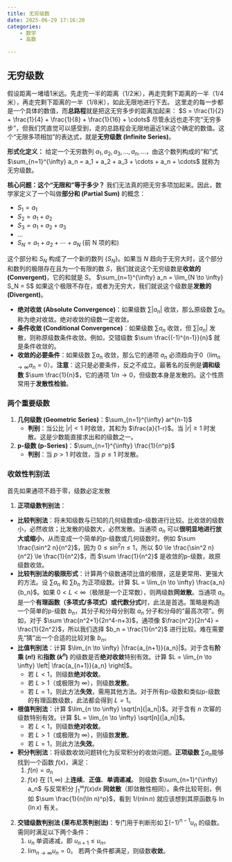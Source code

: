 ```yaml
---
title: 无穷级数
date: 2025-06-29 17:16:20
categories:
    - 数学
    - 高数

---
```

## 无穷级数
假设距离一堵墙1米远。先走完一半的距离（1/2米），再走完剩下距离的一半（1/4米），再走完剩下距离的一半（1/8米），如此无限地进行下去。
这里走的每一步都是一个具体的数值，而**总路程**就是把这无穷多步的距离加起来：
$S = \frac{1}{2} + \frac{1}{4} + \frac{1}{8} + \frac{1}{16} + \cdots$
尽管永远也走不完“无穷多步”，但我们凭直觉可以感受到，走的总路程会无限地逼近1米这个确定的数值。这个“无限多项相加”的表达式，就是**无穷级数 (Infinite Series)**。

**形式化定义：**
给定一个无穷数列 $a_1, a_2, a_3, \dots, a_n, \dots$，由这个数列构成的“和”式
$\sum_{n=1}^{\infty} a_n = a_1 + a_2 + a_3 + \cdots + a_n + \cdots$
就称为无穷级数。

**核心问题：这个“无限和”等于多少？**
我们无法真的把无穷多项加起来。因此，数学家定义了一个叫做**部分和 (Partial Sum)** 的概念：

* $S_1 = a_1$
* $S_2 = a_1 + a_2$
* $S_3 = a_1 + a_2 + a_3$
* ...
* $S_N = a_1 + a_2 + \cdots + a_N$ (前 N 项的和)

这个部分和 $S_N$ 构成了一个新的数列 $\{S_N\}$。如果当 $N$ 趋向于无穷大时，这个部分和数列的极限存在且为一个有限的数 $S$，我们就说这个无穷级数是**收敛的 (Convergent)**，它的和就是 $S$。
$\sum_{n=1}^{\infty} a_n = \lim_{N \to \infty} S_N = S$
如果这个极限不存在，或者为无穷大，我们就说这个级数是**发散的 (Divergent)**。

* **绝对收敛 (Absolute Convergence)**：如果级数 $\sum |a_n|$ 收敛，那么原级数 $\sum a_n$ 称为绝对收敛。绝对收敛的级数一定收敛。
* **条件收敛 (Conditional Convergence)**：如果级数 $\sum a_n$ 收敛，但 $\sum |a_n|$ 发散，则称原级数条件收敛。例如，交错级数 $\sum \frac{(-1)^{n-1}}{n}$ 就是条件收敛的。
* **收敛的必要条件**：如果级数 $\sum a_n$ 收敛，那么它的通项 $a_n$ 必须趋向于0（$\lim_{n \to \infty} a_n = 0$）。**注意**：这只是必要条件，反之不成立。最著名的反例是**调和级数** $\sum \frac{1}{n}$，它的通项 $1/n \to 0$，但级数本身是发散的。这个性质常用于**发散性检验**。
### 两个重要级数
1.  **几何级数 (Geometric Series)**：$\sum_{n=1}^{\infty} ar^{n-1}$
    * **判别**：当公比 $|r|<1$ 时收敛，其和为 $\frac{a}{1-r}$。当 $|r| \ge 1$ 时发散。这是少数能直接求出和的级数之一。
2.  **p-级数 (p-Series)**：$\sum_{n=1}^{\infty} \frac{1}{n^p}$
    * **判别**：当 $p>1$ 时收敛，当 $p \le 1$ 时发散。

### 收敛性判别法
首先如果通项不趋于零，级数必定发散

1.  **正项级数判别法**：

* **比较判别法**：将未知级数与已知的几何级数或p-级数进行比较。比收敛的级数小，必然收敛；比发散的级数大，必然发散。当通项 $a_n$ 可以**很明显地进行放大或缩小**，从而变成一个简单的p-级数或几何级数时。例如 $\sum \frac{\sin^2 n}{n^2}$，因为 $0 \le \sin^2 n \le 1$，所以 $0 \le \frac{\sin^2 n}{n^2} \le \frac{1}{n^2}$，而 $\sum \frac{1}{n^2}$ 是收敛的p-级数，故原级数收敛。
* **比较判别法的极限形式**：计算两个级数通项比值的极限，这是更常用、更强大的方法。设 $\sum a_n$ 和 $\sum b_n$ 为正项级数。计算 $L = \lim_{n \to \infty} \frac{a_n}{b_n}$。如果 $0 < L < \infty$（极限是一个正常数），则两级数**同敛散**。当通项 $a_n$ 是一个**有理函数（多项式/多项式）**或**代数分式**时，此法是首选。策略是构造一个简单的p-级数 $b_n$，其分子和分母分别取 $a_n$ 分子和分母的“最高次项”。例如，对于 $\sum \frac{n^2+1}{2n^4-n+3}$，通项像 $\frac{n^2}{2n^4} = \frac{1}{2n^2}$，所以我们选择 $b_n = \frac{1}{n^2}$ 进行比较。难在需要先“猜”出一个合适的比较对象 $b_n$。
* **比值判别法**：计算 $\lim_{n \to \infty} |\frac{a_{n+1}}{a_n}|$。对于含有**阶乘 ($n!$)** 和**指数 ($k^n$)** 的级数是否**绝对收敛**特别有效。计算 $L = \lim_{n \to \infty} \left| \frac{a_{n+1}}{a_n} \right|$。
    * 若 $L < 1$，则级数**绝对收敛**。
    * 若 $L > 1$（或极限为 $\infty$），则级数**发散**。
    * 若 $L = 1$，则此方法**失效**，需用其他方法。对于所有p-级数和类似p-级数的有理函数级数，此法都会得到 $L=1$。
* **根值判别法**：计算 $\lim_{n \to \infty} \sqrt[n]{|a_n|}$。对于含有 $n$ 次幂的级数特别有效。计算 $L = \lim_{n \to \infty} \sqrt[n]{|a_n|}$。
    * 若 $L < 1$，则级数**绝对收敛**。
    * 若 $L > 1$（或极限为 $\infty$），则级数**发散**。
    * 若 $L = 1$，则此方法**失效**。
* **积分判别法**：将级数收敛问题转化为反常积分的收敛问题。**正项级数** $\sum a_n$能够找到一个函数 $f(x)$，满足：
    1.  $f(n) = a_n$
    2.  $f(x)$ 在 $[1, \infty)$ 上**连续**、**正值**、**单调递减**。
    则级数 $\sum_{n=1}^{\infty} a_n$ 与反常积分 $\int_{1}^{\infty} f(x)dx$ **同敛散**（即敛散性相同）。条件比较苛刻，例如 $\sum \frac{1}{n(\ln n)^p}$，看到 $1/(n \ln n)$ 就应该想到其原函数与 $\ln(\ln x)$ 有关。
2.  **交错级数判别法 (莱布尼茨判别法)**：专门用于判断形如 $\sum (-1)^{n-1} u_n$ 的级数。需同时满足以下两个条件：
    1.  $u_n$ 单调递减，即 $u_{n+1} \le u_n$。
    2.  $\lim_{n \to \infty} u_n = 0$。
若两个条件都满足，则级数**收敛**。

